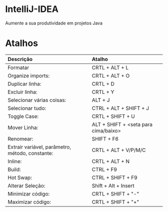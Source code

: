 # IntelliJ-IDEA
Aumente a sua produtividade em projetos Java

# Atalhos

| Descrição                                       | Atalho                                |
| :-------------------                            | :-------------------                  |
|Formatar                                         | CRTL + ALT + L                        |
|Organize imports:                                | CRTL + ALT + O                        |
|Duplicar linha:                                  | CRTL + D                              |
|Excluir linha:                                   | CRTL + Y                              |
|Selecionar várias coisas:                        | ALT + J                               |
|Selecionar tudo:                                 | CTRL + ALT + SHIFT + J                |
|Toggle Case:                                     | CRTL + SHIFT + U                      |
|Mover Linha:                                     | ALT + SHIFT + <seta para cima/baixo>  |
|Renomear:                                        | SHIFT + F6                            |
|Extrair variável, parâmetro, método, constante:  | CRTL + ALT + V/P/M/C                  |
|Inline:                                          | CRTL + ALT + N                        |
|Build:                                           | CTRL + F9                             |
|Hot Swap:                                        | CTRL + SHIFT + F9                     |
|Alterar Seleção:                                 | Shift + Alt + Insert                  |
|Minimizar código:                                | CRTL + SHIFT + "-"                    |
|Maximizar código:                                | CRTL + SHIFT + "+"                    |
